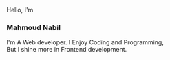 Hello, I'm

### Mahmoud Nabil 

I'm A Web developer. I Enjoy Coding and Programming,  
But I shine more in Frontend development.


